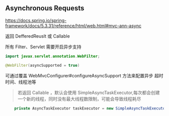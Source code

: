 ## Asynchronous Requests
https://docs.spring.io/spring-framework/docs/5.3.31/reference/html/web.html#mvc-ann-async

返回 DefferedReuslt 或 Callable

所有 Filter、Servlet 需要开启异步支持

```java
import javax.servlet.annotation.WebFilter;

@WebFilter(asyncSupported = true)
```

可通过覆盖 WebMvcConfigurer#configureAsyncSupport 方法来配置异步
超时时间、线程池等



> 若返回 Callable ，默认会使用 SimpleAsyncTaskExecutor,每次都会创建一个新的线程，同时没有最大线程数限制，可能会导致线程耗尽
```java
	private AsyncTaskExecutor taskExecutor = new SimpleAsyncTaskExecutor("MvcAsync");

```